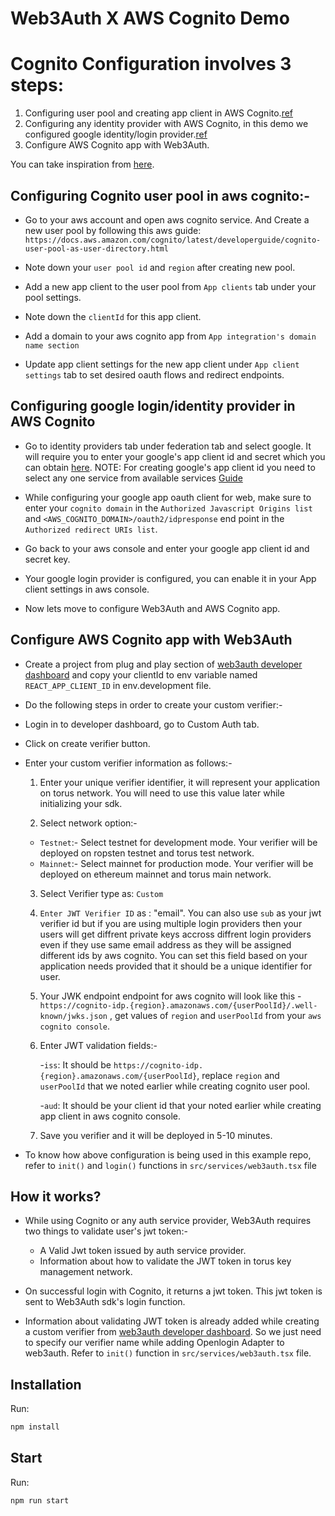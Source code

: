 # Web3Auth X AWS Cognito Demo

# Cognito Configuration involves 3 steps:
1. Configuring user pool and creating app client in AWS Cognito.[ref](https://docs.aws.amazon.com/cognito/latest/developerguide/cognito-user-pool-as-user-directory.html)
2. Configuring any identity provider with AWS Cognito, in this demo we configured google identity/login provider.[ref](https://aws.amazon.com/premiumsupport/knowledge-center/cognito-google-social-identity-provider/)
3. Configure AWS Cognito app with Web3Auth.

You can take inspiration from [here](https://docs.tor.us/guides/customAuth-aws-cognito).

## Configuring Cognito user pool in aws cognito:-

- Go to your aws account and open aws cognito service. And Create a new user pool by following this aws guide:
`https://docs.aws.amazon.com/cognito/latest/developerguide/cognito-user-pool-as-user-directory.html`

- Note down your `user pool id` and `region` after creating new pool.

- Add a new app client to the user pool from `App clients` tab under your pool settings.

- Note down the `clientId` for this app client.

- Add a domain to your aws cognito app from `App integration's domain name section`

- Update app client settings for the new app client under `App client settings` tab to set desired oauth flows and redirect endpoints.



## Configuring google login/identity provider in AWS Cognito

- Go to identity providers tab under federation tab and select google. It will require you to enter your google's app client id and secret which you can obtain [here](https://console.cloud.google.com/apis/dashboard).
NOTE: For creating google's app client id you need to select any one service from available services [Guide](https://aws.amazon.com/premiumsupport/knowledge-center/cognito-google-social-identity-provider/)

- While configuring your google app oauth client for web, make sure to enter your `cognito domain` in the `Authorized Javascript Origins list` and `<AWS_COGNITO_DOMAIN>/oauth2/idpresponse` end point in the `Authorized redirect URIs list`.

- Go back to your aws console and enter your google app client id and secret key.

- Your google login provider is configured, you can enable it in your App client settings in aws console.

- Now lets move to configure Web3Auth and AWS Cognito app.

## Configure AWS Cognito app with Web3Auth

- Create a project from plug and play section of [web3auth developer dashboard](https://dashboard.web3auth.io) and
copy your clientId to env variable named `REACT_APP_CLIENT_ID` in env.development file.

- Do the following steps in order to create your custom verifier:-

- Login in to developer dashboard, go to Custom Auth tab.

- Click on create verifier button.

- Enter your custom verifier information as follows:-

    1. Enter your unique verifier identifier, it will represent your application on torus network. You will need to use this value later while initializing your sdk.

    2. Select network option:-

    - `Testnet`:- Select testnet for development mode. Your verifier will be deployed on ropsten testnet and torus test network.
    - `Mainnet`:- Select mainnet for production mode. Your verifier will be deployed on ethereum mainnet and torus main network.

    3. Select Verifier type as: `Custom`

    4. `Enter JWT Verifier ID` as : "email". You can also use `sub` as your jwt verifier id but if you are using multiple login providers then your users will get diffrent private keys accross diffrent login providers even if they use same email address as they will be assigned different ids by aws cognito. You can set this field based on your application needs provided that it should be a unique identifier for user.

    5. Your JWK endpoint endpoint for aws cognito will look like this - `https://cognito-idp.{region}.amazonaws.com/{userPoolId}/.well-known/jwks.json` , get values of `region` and `userPoolId` from your `aws cognito console`.

    6. Enter JWT validation fields:-

        -`iss`: It should be `https://cognito-idp.{region}.amazonaws.com/{userPoolId}`, replace `region` and `userPoolId`  that we noted earlier while creating cognito user pool.

        -`aud`: It should be your client id that your noted earlier while creating app client in aws cognito console.

    7. Save you verifier and it will be deployed in 5-10 minutes.

- To know how above configuration is being used in this example repo, refer to `init()` and `login()` functions in `src/services/web3auth.tsx` file


## How it works?

- While using Cognito or any auth service provider, Web3Auth requires two things to validate user's jwt token:-

    - A Valid Jwt token issued by auth service provider.
    - Information about how to validate the JWT token in torus key management network.

- On successful login with Cognito, it returns a jwt token. This jwt token is sent to Web3Auth sdk's login function.

- Information about validating JWT token is already added while creating a custom verifier from [web3auth developer dashboard](https://dashboard.web3auth.io). So we just need to specify our verifier name while adding Openlogin Adapter to web3auth. Refer to `init()` function in `src/services/web3auth.tsx` file.

## Installation

Run:

```bash
npm install
```

## Start

Run:

```bash
npm run start
```
